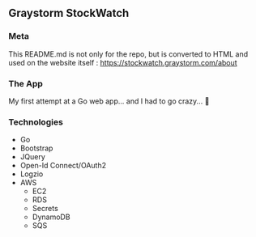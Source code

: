 ## Graystorm StockWatch

### Meta

This README.md is not only for the repo, but is converted to HTML
and used on the website itself : https://stockwatch.graystorm.com/about

### The App

My first attempt at a Go web app... and I had to go crazy... :shrug:

### Technologies

* Go
* Bootstrap
* JQuery
* Open-Id Connect/OAuth2
* Logzio
* AWS
  * EC2
  * RDS
  * Secrets
  * DynamoDB
  * SQS

